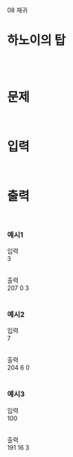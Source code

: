 08 재귀
# 하노이의 탑
<br>
<br>

# 문제

<br>

# 입력

<br>

# 출력

<br>

### 예시1
입력  
3  
<br>

출력  
207 0 3  
<br>

### 예시2
입력  
7  
<br>

출력  
204 6 0  
<br>

### 예시3
입력  
100  
<br>

출력  
191 16 3  
<br>